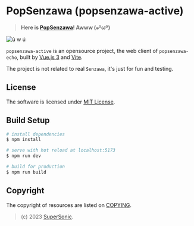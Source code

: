 # PopSenzawa (popsenzawa-active)

> **Here is [PopSenzawa](https://randychen.tk/popsenzawa)! Awww (๑ºωº)**

![ù w ú](public/favicon.ico)

`popsenzawa-active` is an opensource project,
the web client of `popsenzawa-echo`,
built by [Vue.js 3](https://vuejs.org) and [Vite](https://vitejs.dev).

The project is not related to real `Senzawa`, it's just for fun and testing.

## License

The software is licensed under [MIT License](LICENSE).

## Build Setup

```bash
# install dependencies
$ npm install

# serve with hot reload at localhost:5173
$ npm run dev

# build for production
$ npm run build
```

## Copyright

The copyright of resources are listed on [COPYING](COPYING).

> (c) 2023 [SuperSonic](https://github.com/supersonictw).

